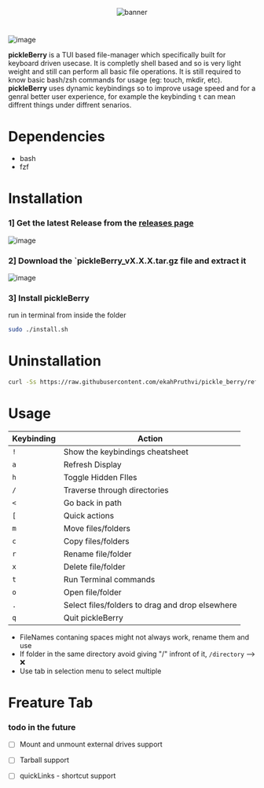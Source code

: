<p align=center>
  <img src='https://github.com/user-attachments/assets/6c42021c-a554-4435-abbb-2c6f93d6e181' alt='banner'>
</p>

#
![image](https://github.com/user-attachments/assets/e50f7d43-dca9-4ef0-8253-1b8498911175)

**pickleBerry** is a TUI based file-manager which specifically built for keyboard driven usecase.
It is completly shell based and so is very light weight and still can perform all basic file operations.
It is still required to know basic bash/zsh commands for usage (eg: touch, mkdir, etc).
**pickleBerry** uses dynamic keybindings so to improve usage speed and for a genral better user experience, for example the keybinding `t` can mean diffrent
things under diffrent senarios.

# Dependencies
- bash
- fzf

# Installation

### 1] Get the latest Release from the [releases page](https://github.com/ekahPruthvi/pickle_berry/releases)
![image](https://github.com/user-attachments/assets/69baa6a9-ab70-4871-b715-485d26c99f39)

### 2] Download the `pickleBerry_vX.X.X.tar.gz file and extract it
![image](https://github.com/user-attachments/assets/7a80db2e-aa3e-4610-a2a4-8de69d71a70d)

### 3] Install pickleBerry
run in terminal from inside the folder
```bash
sudo ./install.sh
```

# Uninstallation 
```bash
curl -Ss https://raw.githubusercontent.com/ekahPruthvi/pickle_berry/refs/heads/main/scripts/uninstall.sh | sudo bash
```
# Usage

| Keybinding | Action |
|------------|--------|
|`!`| Show the keybindings cheatsheet|
|`a`| Refresh Display|
|`h`| Toggle Hidden FIles|
|`/`| Traverse through directories|
|`<`| Go back in path|
|`[`| Quick actions|
|`m`| Move files/folders|
|`c`| Copy files/folders|
|`r`| Rename file/folder|
|`x`| Delete file/folder|
|`t`| Run Terminal commands|
|`o`| Open file/folder|
|`.`| Select files/folders to drag and drop elsewhere|
|`q`| Quit pickleBerry|

- FileNames contaning spaces might not always work, rename them and use
- If folder in the same directory avoid giving "/" infront of it, `/directory` --> ❌
- Use tab in selection menu to select multiple

# Freature Tab
### todo in the future
- [ ] Mount and unmount external drives support
- [ ] Tarball support
- [ ] quickLinks - shortcut support





